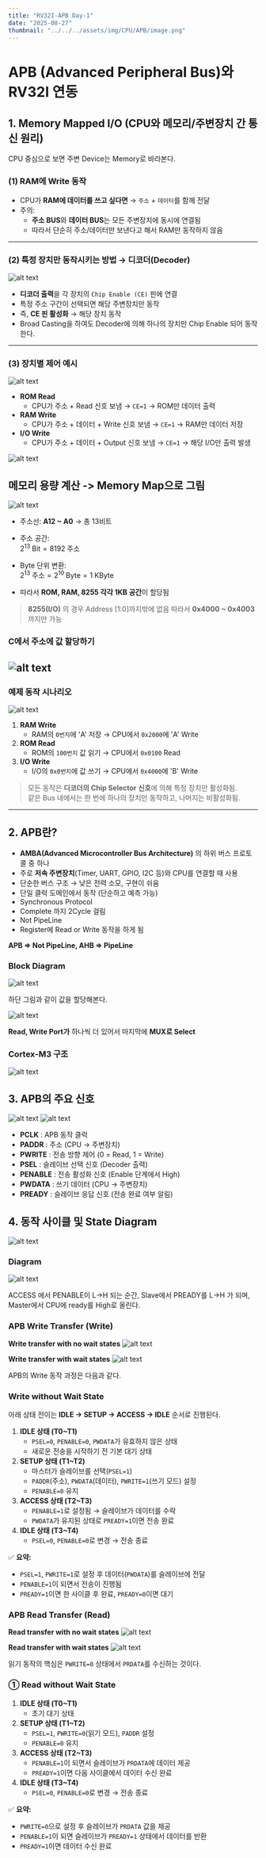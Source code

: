 ```yaml
---
title: "RV32I-APB Day-1"
date: "2025-08-27"
thumbnail: "../../../assets/img/CPU/APB/image.png"
---
```


# APB (Advanced Peripheral Bus)와 RV32I 연동

## 1. Memory Mapped I/O (CPU와 메모리/주변장치 간 통신 원리)
CPU 중심으로 보면 주변 Device는 Memory로 바라본다.

### (1) RAM에 Write 동작
- CPU가 **RAM에 데이터를 쓰고 싶다면** → `주소` + `데이터`를 함께 전달
- 주의:
  - **주소 BUS**와 **데이터 BUS**는 모든 주변장치에 동시에 연결됨
  - 따라서 단순히 주소/데이터만 보낸다고 해서 RAM만 동작하지 않음
---

### (2) 특정 장치만 동작시키는 방법 → **디코더(Decoder)**
![alt text](<../../../assets/img/CPU/APB/스크린샷 2025-08-27 093109.png>)
- **디코더 출력**을 각 장치의 `Chip Enable (CE)` 핀에 연결
- 특정 주소 구간이 선택되면 해당 주변장치만 동작
- 즉, **CE 핀 활성화** → 해당 장치 동작
- Broad Casting을 하여도 Decoder에 의해 하나의 장치만 Chip Enable 되어 동작한다.
---

### (3) 장치별 제어 예시
![alt text](<../../../assets/img/CPU/APB/화면 캡처 2025-08-27 094736.png>)
- **ROM Read**
  - CPU가 주소 + Read 신호 보냄 → `CE=1` → ROM만 데이터 출력
- **RAM Write**
  - CPU가 주소 + 데이터 + Write 신호 보냄 → `CE=1` → RAM만 데이터 저장
- **I/O Write**
  - CPU가 주소 + 데이터 + Output 신호 보냄 → `CE=1` → 해당 I/O만 출력 발생
  
![alt text](<../../../assets/img/CPU/APB/스크린샷 2025-08-27 103550.png>)

## 메모리 용량 계산 -> Memory Map으로 그림

![alt text](<../../../assets/img/CPU/APB/화면 캡처 2025-08-27 103715.png>)

- 주소선: **A12 ~ A0** → 총 13비트
- 주소 공간:  
  $2^{13} \; \text{Bit} = 8192 \; \text{주소}$  

- Byte 단위 변환:  
  $2^{13} \; \text{주소} = 2^{10} \; \text{Byte} = 1 \; \text{KByte}$  

- 따라서 **ROM, RAM, 8255 각각 1KB 공간**이 할당됨

> **8255(I/O)** 의 경우 Address [1:0]까지밖에 없음 
따라서 **0x4000 ~ 0x4003** 까지만 가능

### C에서 주소에 값 할당하기
![alt text](<../../../assets/img/CPU/APB/스크린샷 2025-08-27 105126.png>)
---

### 예제 동작 시나리오
![alt text](<../../../assets/img/CPU/APB/스크린샷 2025-08-27 093556.png>)
1. **RAM Write**  
   - RAM의 `0번지`에 'A' 저장 → CPU에서 `0x2000`에 'A' Write
2. **ROM Read**  
   - ROM의 `100번지` 값 읽기 → CPU에서 `0x0100` Read
3. **I/O Write**  
   - I/O의 `0x0번지`에 값 쓰기 → CPU에서 `0x4000`에 'B' Write

> 모든 동작은 **디코더의 Chip Selector 신호**에 의해 특정 장치만 활성화됨.  
> 같은 Bus 내에서는 한 번에 하나의 장치만 동작하고, 나머지는 비활성화됨.



---



## 2. APB란?
- **AMBA(Advanced Microcontroller Bus Architecture)** 의 하위 버스 프로토콜 중 하나
- 주로 **저속 주변장치**(Timer, UART, GPIO, I2C 등)와 CPU를 연결할 때 사용
- 단순한 버스 구조 → 낮은 전력 소모, 구현이 쉬움
- 단일 클럭 도메인에서 동작 (단순하고 예측 가능)
- Synchronous Protocol
- Complete 까지 2Cycle 걸림
- Not PipeLine
- Register에 Read or Write 동작을 하게 됨

**APB => Not PipeLine,  AHB => PipeLine**

### Block Diagram
  
![alt text](<../../../assets/img/CPU/APB/스크린샷 2025-08-27 113153.png>)

하단 그림과 같이 값을 할당해본다.

![alt text](<../../../assets/img/CPU/APB/스크린샷 2025-08-27 113626.png>)

**Read, Write Port가** 하나씩 더 있어서 마지막에 **MUX로 Select**

### Cortex-M3 구조
![alt text](<../../../assets/img/CPU/APB/스크린샷 2025-08-27 114953.png>)

## 3. APB의 주요 신호
![alt text](<../../../assets/img/CPU/APB/스크린샷 2025-08-27 122827.png>)
![alt text](<../../../assets/img/CPU/APB/스크린샷 2025-08-27 122834.png>)
- **PCLK** : APB 동작 클럭
- **PADDR** : 주소 (CPU → 주변장치)
- **PWRITE** : 전송 방향 제어 (0 = Read, 1 = Write)
- **PSEL** : 슬레이브 선택 신호 (Decoder 출력)
- **PENABLE** : 전송 활성화 신호 (Enable 단계에서 High)
- **PWDATA** : 쓰기 데이터 (CPU → 주변장치)
- **PREADY** : 슬레이브 응답 신호 (전송 완료 여부 알림)

## 4. 동작 사이클 및 State Diagram
![alt text](<../../../assets/img/CPU/APB/스크린샷 2025-08-27 122659.png>)

### Diagram
![alt text](<../../../assets/img/CPU/APB/스크린샷 2025-08-27 124448.png>)

ACCESS 에서 PENABLE이 L->H 되는 순간, Slave에서 PREADY를 L->H
가 되며, Master에서 CPU에 ready를 High로 올린다.

### **APB Write Transfer (Write)**

**Write transfer with no wait states**
![alt text](<../../../assets/img/CPU/APB/스크린샷 2025-08-27 124914.png>)

**Write transfer with wait states**
![alt text](<../../../assets/img/CPU/APB/스크린샷 2025-08-27 125221.png>)

APB의 Write 동작 과정은 다음과 같다.

### **Write without Wait State**

아래 상태 전이는 **IDLE → SETUP → ACCESS → IDLE** 순서로 진행된다.

1. **IDLE 상태 (T0~T1)**
    - `PSEL=0`, `PENABLE=0`, `PWDATA`가 유효하지 않은 상태
    - 새로운 전송을 시작하기 전 기본 대기 상태
2. **SETUP 상태 (T1~T2)**
    - 마스터가 슬레이브를 선택(`PSEL=1`)
    - `PADDR`(주소), `PWDATA`(데이터), `PWRITE=1`(쓰기 모드) 설정
    - `PENABLE=0` 유지
3. **ACCESS 상태 (T2~T3)**
    - `PENABLE=1`로 설정됨 → 슬레이브가 데이터를 수락
    - `PWDATA`가 유지된 상태로 `PREADY=1`이면 전송 완료
4. **IDLE 상태 (T3~T4)**
    - `PSEL=0`, `PENABLE=0`로 변경 → 전송 종료

✅ **요약:**

- `PSEL=1`, `PWRITE=1`로 설정 후 데이터(`PWDATA`)를 슬레이브에 전달
- `PENABLE=1`이 되면서 전송이 진행됨
- `PREADY=1`이면 한 사이클 후 완료, `PREADY=0`이면 대기



### **APB Read Transfer (Read)**
**Read transfer with no wait states**
![alt text](<../../../assets/img/CPU/APB/스크린샷 2025-08-27 125048.png>)

**Read transfer with wait states**
![alt text](<../../../assets/img/CPU/APB/스크린샷 2025-08-27 125317.png>)

읽기 동작의 핵심은 `PWRITE=0` 상태에서 `PRDATA`를 수신하는 것이다.

### **① Read without Wait State**

1. **IDLE 상태 (T0~T1)**
    - 초기 대기 상태
2. **SETUP 상태 (T1~T2)**
    - `PSEL=1`, `PWRITE=0`(읽기 모드), `PADDR` 설정
    - `PENABLE=0` 유지
3. **ACCESS 상태 (T2~T3)**
    - `PENABLE=1`이 되면서 슬레이브가 `PRDATA`에 데이터 제공
    - `PREADY=1`이면 다음 사이클에서 데이터 수신 완료
4. **IDLE 상태 (T3~T4)**
    - `PSEL=0`, `PENABLE=0`로 변경 → 전송 종료

✅ **요약:**

- `PWRITE=0`으로 설정 후 슬레이브가 `PRDATA` 값을 제공
- `PENABLE=1`이 되면 슬레이브가 `PREADY=1` 상태에서 데이터를 반환
- `PREADY=1`이면 데이터 수신 완료

